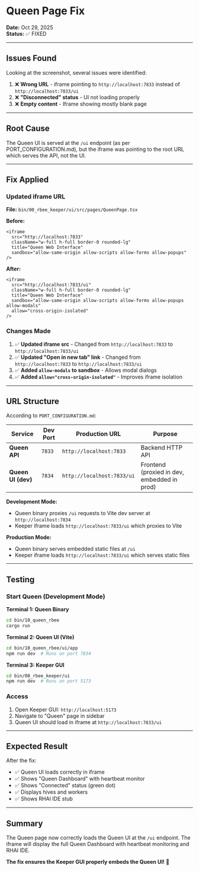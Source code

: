 # Queen Page Fix

**Date:** Oct 29, 2025  
**Status:** ✅ FIXED

---

## Issues Found

Looking at the screenshot, several issues were identified:

1. ❌ **Wrong URL** - iframe pointing to `http://localhost:7833` instead of `http://localhost:7833/ui`
2. ❌ **"Disconnected" status** - UI not loading properly
3. ❌ **Empty content** - Iframe showing mostly blank page

---

## Root Cause

The Queen UI is served at the `/ui` endpoint (as per PORT_CONFIGURATION.md), but the iframe was pointing to the root URL which serves the API, not the UI.

---

## Fix Applied

### Updated iframe URL

**File:** `bin/00_rbee_keeper/ui/src/pages/QueenPage.tsx`

**Before:**
```tsx
<iframe
  src="http://localhost:7833"
  className="w-full h-full border-0 rounded-lg"
  title="Queen Web Interface"
  sandbox="allow-same-origin allow-scripts allow-forms allow-popups"
/>
```

**After:**
```tsx
<iframe
  src="http://localhost:7833/ui"
  className="w-full h-full border-0 rounded-lg"
  title="Queen Web Interface"
  sandbox="allow-same-origin allow-scripts allow-forms allow-popups allow-modals"
  allow="cross-origin-isolated"
/>
```

### Changes Made

1. ✅ **Updated iframe src** - Changed from `http://localhost:7833` to `http://localhost:7833/ui`
2. ✅ **Updated "Open in new tab" link** - Changed from `http://localhost:7833` to `http://localhost:7833/ui`
3. ✅ **Added `allow-modals` to sandbox** - Allows modal dialogs
4. ✅ **Added `allow="cross-origin-isolated"`** - Improves iframe isolation

---

## URL Structure

According to `PORT_CONFIGURATION.md`:

| Service | Dev Port | Production URL | Purpose |
|---------|----------|----------------|---------|
| **Queen API** | `7833` | `http://localhost:7833` | Backend HTTP API |
| **Queen UI (dev)** | `7834` | `http://localhost:7833/ui` | Frontend (proxied in dev, embedded in prod) |

**Development Mode:**
- Queen binary proxies `/ui` requests to Vite dev server at `http://localhost:7834`
- Keeper iframe loads `http://localhost:7833/ui` which proxies to Vite

**Production Mode:**
- Queen binary serves embedded static files at `/ui`
- Keeper iframe loads `http://localhost:7833/ui` which serves static files

---

## Testing

### Start Queen (Development Mode)

**Terminal 1: Queen Binary**
```bash
cd bin/10_queen_rbee
cargo run
```

**Terminal 2: Queen UI (Vite)**
```bash
cd bin/10_queen_rbee/ui/app
npm run dev  # Runs on port 7834
```

**Terminal 3: Keeper GUI**
```bash
cd bin/00_rbee_keeper/ui
npm run dev  # Runs on port 5173
```

### Access

1. Open Keeper GUI: `http://localhost:5173`
2. Navigate to "Queen" page in sidebar
3. Queen UI should load in iframe at `http://localhost:7833/ui`

---

## Expected Result

After the fix:
- ✅ Queen UI loads correctly in iframe
- ✅ Shows "Queen Dashboard" with heartbeat monitor
- ✅ Shows "Connected" status (green dot)
- ✅ Displays hives and workers
- ✅ Shows RHAI IDE stub

---

## Summary

The Queen page now correctly loads the Queen UI at the `/ui` endpoint. The iframe will display the full Queen Dashboard with heartbeat monitoring and RHAI IDE.

**The fix ensures the Keeper GUI properly embeds the Queen UI!** 🎉
